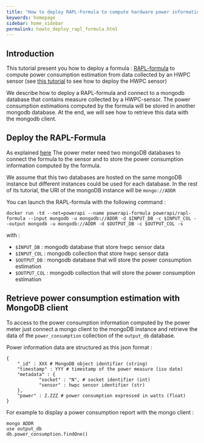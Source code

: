```yaml
---
title: "How to deploy RAPL-Formula to compute hardware power information"
keywords: homepage
sidebar: home_sidebar 
permalink: howto_deploy_rapl_formula.html
---
```


## Introduction

This tutorial present you how to deploy a formula : [RAPL-formula](rapl.html) to
compute power consumption estimation from data collected by an HWPC sensor (see
[this tutorial](howto_deploy_hwpc_sensor.html) to see how to deploy the HWPC sensor)

We describe how to deploy a RAPL-formula and connect to a mongodb database that
contains measure collected by a HWPC-sensor. The power consumption estimations
computed by the formula will be stored in another mongodb database. At the end,
we will see how to retrieve this data with the mongodb client.

## Deploy the RAPL-Formula

As explained [here](powerapi_howitworks.html#power-meter-architecture) The power
meter need two mongoDB databases to connect the formula to the sensor and to
store the power consumption information computed by the formula.

We assume that this two databases are hosted on the same mongoDB instance but
different instances could be used for each database. In the rest of its
tutorial, the URI of the mongoDB instance will be `mongo://ADDR`

You can launch the RAPL-formula with the following command : 

	docker run -td --net=powerapi --name powerapi-formula powerapi/rapl-formula --input mongodb -u mongodb://ADDR -d $INPUT_DB -c $INPUT_COL --output mongodb -u mongodb://ADDR -d $OUTPUT_DB -c $OUTPUT_COL -s
	
with : 

- `$INPUT_DB` : mongodb database that store hwpc sensor data
- `$INPUT_COL` : mongodb collection that store hwpc sensor data
- `$OUTPUT_DB` : mongodb database that will store the power consumption estimation
- `$OUTPUT_COL`	: mongodb collection that will store the power consumption estimation



## Retrieve power consumption estimation with MongoDB client 

To access to the power consumption information computed by the power meter just
connect a mongo client to the mongoDB instance and retrieve the data of the
`power_consumption` collection of the `output_db` database.

Power information data are structured as this json format : 


	{
        "_id" : XXX # MongoDB object identifier (string)
        "timestamp" : YYY # timestamp of the power measure (iso date)
        "metadata" : {
                "socket" : "N", # socket identifier (int)
				"sensor" : hwpc sensor identifier (str)
        },
        "power" : Z.ZZZ # power consumption expressed in watts (float)
	}
	
For example to display a power consumption report with the mongo client :

	mongo ADDR
	use output_db
	db.power_consumption.findOne()
